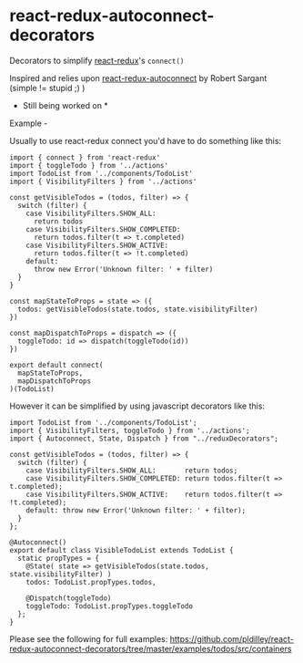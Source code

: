 # react-redux-autoconnect-decorators

Decorators to simplify [react-redux](https://github.com/reactjs/react-redux)'s `connect()`

Inspired and relies upon [react-redux-autoconnect](https://github.com/reactjs/react-redux) by Robert Sargant (simple != stupid ;) )

* Still being worked on *

Example -

Usually to use react-redux connect you'd have to do something like this:
```
import { connect } from 'react-redux'
import { toggleTodo } from '../actions'
import TodoList from '../components/TodoList'
import { VisibilityFilters } from '../actions'

const getVisibleTodos = (todos, filter) => {
  switch (filter) {
    case VisibilityFilters.SHOW_ALL:
      return todos
    case VisibilityFilters.SHOW_COMPLETED:
      return todos.filter(t => t.completed)
    case VisibilityFilters.SHOW_ACTIVE:
      return todos.filter(t => !t.completed)
    default:
      throw new Error('Unknown filter: ' + filter)
  }
}

const mapStateToProps = state => ({
  todos: getVisibleTodos(state.todos, state.visibilityFilter)
})

const mapDispatchToProps = dispatch => ({
  toggleTodo: id => dispatch(toggleTodo(id))
})

export default connect(
  mapStateToProps,
  mapDispatchToProps
)(TodoList)

```

However it can be simplified by using javascript decorators like this:
```
import TodoList from '../components/TodoList';
import { VisibilityFilters, toggleTodo } from '../actions';
import { Autoconnect, State, Dispatch } from "../reduxDecorators";

const getVisibleTodos = (todos, filter) => {
  switch (filter) {
    case VisibilityFilters.SHOW_ALL:       return todos;
    case VisibilityFilters.SHOW_COMPLETED: return todos.filter(t => t.completed);
    case VisibilityFilters.SHOW_ACTIVE:    return todos.filter(t => !t.completed);
    default: throw new Error('Unknown filter: ' + filter);
  }
};

@Autoconnect()
export default class VisibleTodoList extends TodoList {
  static propTypes = {
    @State( state => getVisibleTodos(state.todos, state.visibilityFilter) )
    todos: TodoList.propTypes.todos,

    @Dispatch(toggleTodo)
    toggleTodo: TodoList.propTypes.toggleTodo
  };
}
```

Please see the following for full examples: https://github.com/pldilley/react-redux-autoconnect-decorators/tree/master/examples/todos/src/containers
